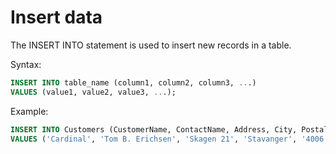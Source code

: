 # Insert data
The INSERT INTO statement is used to insert new records in a table.

Syntax:
```sql
INSERT INTO table_name (column1, column2, column3, ...)
VALUES (value1, value2, value3, ...);
```

Example:
```sql
INSERT INTO Customers (CustomerName, ContactName, Address, City, PostalCode, Country)
VALUES ('Cardinal', 'Tom B. Erichsen', 'Skagen 21', 'Stavanger', '4006', 'Norway');
```